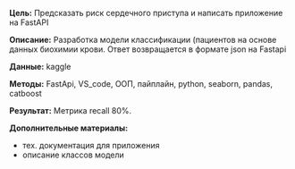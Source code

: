 **Цель:**
Предсказать риск сердечного приступа и написать приложение на FastAPI

**Описание:** 
Разработка модели классификации (пациентов на основе данных биохимии крови.
Ответ возвращается в формате json на Fastapi

**Данные:** kaggle

**Методы:** FastApi, VS_code, ООП, пайплайн, python, seaborn, pandas, catboost

**Результат:** Метрика recall 80%.

**Дополнительные материалы:**
- тех. документация для приложения
- описание классов модели
